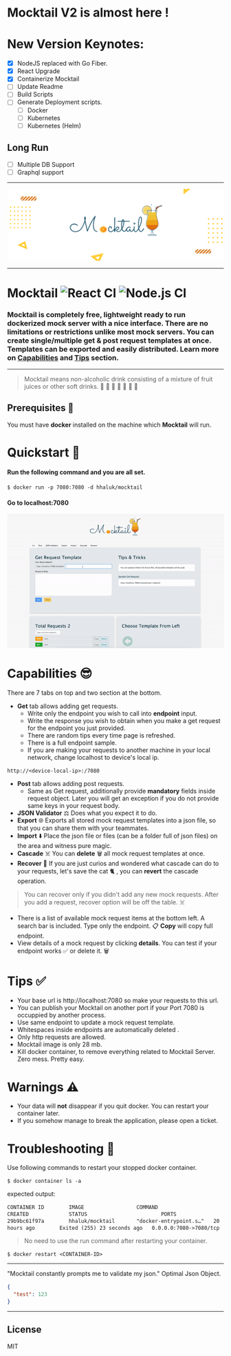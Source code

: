 # Mocktail V2 is almost here !

# New Version Keynotes:

- [x] NodeJS replaced with Go Fiber.
- [x] React Upgrade
- [x] Containerize Mocktail
- [ ] Update Readme
- [ ] Build Scripts
- [ ] Generate Deployment scripts.
   - [ ] Docker
   - [ ] Kubernetes
   - [ ] Kubernetes (Helm)

## Long Run

- [ ] Multiple DB Support
- [ ] Graphql support

---
![alt text](./howto/mt.png "mt")

----

# Mocktail ![React CI](https://github.com/Huseyinnurbaki/mocktail/workflows/React%20CI/badge.svg) ![Node.js CI](https://github.com/Huseyinnurbaki/mocktail/workflows/Node.js%20CI/badge.svg?branch=master)


### Mocktail is completely free, lightweight ready to run dockerized mock server with a nice interface. There are no limitations or restrictions unlike most mock servers. You can create single/multiple get & post request templates at once. Templates can be exported and easily distributed. Learn more on  [Capabilities](#capabilities) and [Tips](#tips) section. 

---

> Mocktail means non-alcoholic drink consisting of a mixture of fruit juices or other soft drinks. 🍎 🍏 🍊 🍋 🍇 🍍 🥭

## Prerequisites 🧱

You must have **docker** installed on the machine which **Mocktail** will run.

# Quickstart 🚀

#### Run the following command and you are all set.
```console
$ docker run -p 7080:7080 -d hhaluk/mocktail
```

#### Go to **localhost:7080**

<p align="center">
  <img src="./howto/mocktail.gif" alt="mocktail_gif" />
</p>



# Capabilities 😎

There are 7 tabs on top and two section at the bottom. 

- **Get** tab allows adding get requests.
    - Write only the endpoint you wish to call into **endpoint** input.
    - Write the response you wish to obtain when you make a get request for the endpoint you just provided.
    - There are random tips every time page is refreshed.
    - There is a full endpoint sample.
    - If you are making your requests to another machine in your local network, change localhost to device's local ip. 
```
http://<device-local-ip>:/7080
```
- **Post** tab allows adding post requests.
    - Same as Get request, additionally provide **mandatory** fields inside request object. Later you will get an exception if you do not provide same keys in your request body.
- **JSON Validator** ⚖️ Does what you expect it to do.
- **Export** 	🌐 Exports all stored mock request templates into a json file, so that you can share them with your teammates. 
- **Import** ⬇️ Place the json file or files (can be a folder full of json files) on the area and witness pure magic.
- **Cascade** ☠️ You can **delete** 🗑️ all mock request templates at once. 
- **Recover** 💊 If you are just curios and wondered what cascade can do to your requests, let's save the cat 🐈 , you can **revert** the cascade operation. 
> You can recover only if you didn't add any new mock requests. After you add a request, recover option will be off the table.  ☠️
- There is a list of available mock request items at the bottom left. A search bar is included. Type only the endpoint. 📋 **Copy** will copy full endpoint.
- View details of a mock request by clicking **details**. You can test if your endpoint works ✅ or delete it. 🗑️



# Tips ✅

- Your base url is http://localhost:7080 so make your requests to this url.
- You can publish your Mocktail on another port if your Port 7080 is occuppied by another process.
- Use same endpoint to update a mock request template.
- Whitespaces inside endpoints are automatically deleted .
- Only http requests are allowed. 
- Mocktail image is only 28 mb.
- Kill docker container, to remove everything related to Mocktail Server. Zero mess. Pretty easy.


# Warnings ⚠️

- Your data will **not** disappear if you quit docker. You can restart your container later.
- If you somehow manage to break the application, please open a ticket. 


# Troubleshooting 🔫

Use following commands to restart your stopped docker container.

```console
$ docker container ls -a
```

expected output:

```console
CONTAINER ID        IMAGE                 COMMAND                  CREATED             STATUS                        PORTS                 
29b9bc61f97a        hhaluk/mocktail       "docker-entrypoint.s…"   20 hours ago        Exited (255) 23 seconds ago   0.0.0.0:7080->7080/tcp
```
> No need to use the run command after restarting your container.
```console
$ docker restart <CONTAINER-ID>
```

---
"Mocktail constantly prompts me to validate my json."
Optimal Json Object.

```json
{
  "test": 123
}
```
----


License
----

MIT

